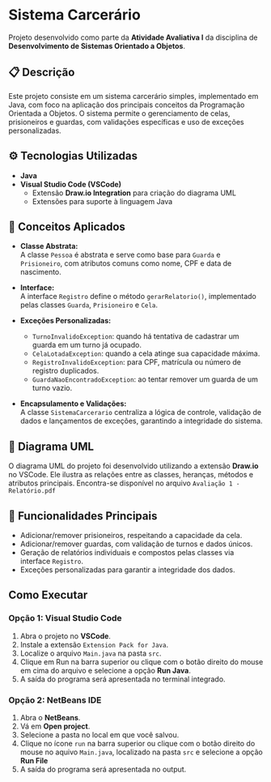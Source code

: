 # Sistema Carcerário

Projeto desenvolvido como parte da **Atividade Avaliativa I** da disciplina de **Desenvolvimento de Sistemas Orientado a Objetos**.

## 📋 Descrição
Este projeto consiste em um sistema carcerário simples, implementado em Java, com foco na aplicação dos principais conceitos da Programação Orientada a Objetos. O sistema permite o gerenciamento de celas, prisioneiros e guardas, com validações específicas e uso de exceções personalizadas.

## ⚙️ Tecnologias Utilizadas
- **Java**
- **Visual Studio Code (VSCode)**
  - Extensão **Draw.io Integration** para criação do diagrama UML
  - Extensões para suporte à linguagem Java

## 📌 Conceitos Aplicados

- **Classe Abstrata:**  
  A classe `Pessoa` é abstrata e serve como base para `Guarda` e `Prisioneiro`, com atributos comuns como nome, CPF e data de nascimento.

- **Interface:**  
  A interface `Registro` define o método `gerarRelatorio()`, implementado pelas classes `Guarda`, `Prisioneiro` e `Cela`.

- **Exceções Personalizadas:**
  - `TurnoInvalidoException`: quando há tentativa de cadastrar um guarda em um turno já ocupado.
  - `CelaLotadaException`: quando a cela atinge sua capacidade máxima.
  - `RegistroInvalidoException`: para CPF, matrícula ou número de registro duplicados.
  - `GuardaNaoEncontradoException`: ao tentar remover um guarda de um turno vazio.

- **Encapsulamento e Validações:**  
  A classe `SistemaCarcerario` centraliza a lógica de controle, validação de dados e lançamentos de exceções, garantindo a integridade do sistema.

## 📎 Diagrama UML
O diagrama UML do projeto foi desenvolvido utilizando a extensão **Draw.io** no VSCode. Ele ilustra as relações entre as classes, heranças, métodos e atributos principais. Encontra-se disponível no arquivo `Avaliação 1 - Relatório.pdf`

## 🚀 Funcionalidades Principais

- Adicionar/remover prisioneiros, respeitando a capacidade da cela.
- Adicionar/remover guardas, com validação de turnos e dados únicos.
- Geração de relatórios individuais e compostos pelas classes via interface `Registro`.
- Exceções personalizadas para garantir a integridade dos dados.

## Como Executar

### Opção 1: Visual Studio Code
  1. Abra o projeto no **VSCode**.
  2. Instale a extensão `Extension Pack for Java`.
  3. Localize o arquivo `Main.java` na pasta `src`.
  4. Clique em Run na barra superior ou clique com o botão direito do mouse em cima do arquivo e selecione a opção **Run Java**.
  5. A saída do programa será apresentada no terminal integrado.

### Opção 2: NetBeans IDE
  1. Abra o **NetBeans**.
  2. Vá em **Open project**.
  3. Selecione a pasta no local em que você salvou.
  4. Clique no ícone `run` na barra superior ou clique com o botão direito do mouse no aquivo `Main.java`, localizado na pasta `src` e selecione a opção **Run File**
  5. A saída do programa será apresentada no output. 
